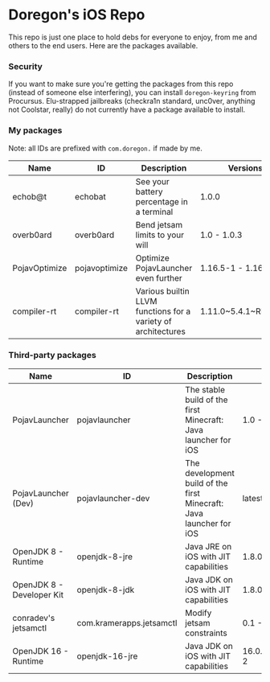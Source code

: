 # Doregon's iOS Repo

This repo is just one place to hold debs for everyone to enjoy, from me and others to the end users. Here are the packages available.

### Security
If you want to make sure you're getting the packages from this repo (instead of someone else interfering), you can install `doregon-keyring` from Procursus. Elu-strapped jailbreaks (checkra1n standard, unc0ver, anything not Coolstar, really) do not currently have a package available to install.

### My packages

Note: all IDs are prefixed with `com.doregon.` if made by me.

| Name | ID | Description | Versions |
| ----- | ----- | ----- | ----- |
| echob@t | echobat | See your battery percentage in a terminal | 1.0.0 |
| overb0ard | overb0ard | Bend jetsam limits to your will | 1.0 - 1.0.3 |
| PojavOptimize| pojavoptimize | Optimize PojavLauncher even further | 1.16.5-1 - 1.16.5-2 |
| compiler-rt | compiler-rt | Various builtin LLVM functions for a variety of architectures | 1.11.0\~5.4.1\~RELEASE |

### Third-party packages

| Name | ID | Description | Versions | Developers |
| ----- | ----- | ----- | ----- | ----- |
| PojavLauncher | pojavlauncher | The stable build of the first Minecraft: Java launcher for iOS | 1.0 - 1.2 | PojavLauncherTeam |
| PojavLauncher (Dev)| pojavlauncher-dev| The development build of the first Minecraft: Java launcher for iOS | latest 10 builds | PojavLauncherTeam |
| OpenJDK 8 - Runtime | openjdk-8-jre | Java JRE on iOS with JIT capabilities | 1.8.0~292b10 | PojavLauncherTeam |
| OpenJDK 8 - Developer Kit | openjdk-8-jdk | Java JDK on iOS with JIT capabilities | 1.8.0~292b10 | PojavLauncherTeam |
| conradev's jetsamctl | com.kramerapps.jetsamctl | Modify jetsam constraints | 0.1 - 0.2 | Conrad Kramer | 
| OpenJDK 16 - Runtime | openjdk-16-jre | Java JDK on iOS with JIT capabilities | 16.0.0+git20201217.8383f41-2 | Hayden Seay |
